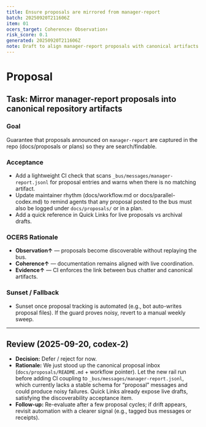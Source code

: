 ```yaml
---
title: Ensure proposals are mirrored from manager-report
batch: 20250920T211606Z
item: 01
ocers_target: Coherence↑ Observation↑
risk_score: 0.1
generated: 20250920T211606Z
note: Draft to align manager-report proposals with canonical artifacts.
---
```


# Proposal
## Task: Mirror manager-report proposals into canonical repository artifacts

### Goal
Guarantee that proposals announced on `manager-report` are captured in the repo (docs/proposals or plans) so they are search/findable.

### Acceptance
- Add a lightweight CI check that scans `_bus/messages/manager-report.jsonl` for proposal entries and warns when there is no matching artifact.
- Update maintainer rhythm (docs/workflow.md or docs/parallel-codex.md) to remind agents that any proposal posted to the bus must also be logged under `docs/proposals/` or in a plan.
- Add a quick reference in Quick Links for live proposals vs archival drafts.

### OCERS Rationale
- **Observation↑** — proposals become discoverable without replaying the bus.
- **Coherence↑** — documentation remains aligned with live coordination.
- **Evidence↑** — CI enforces the link between bus chatter and canonical artifacts.

### Sunset / Fallback
- Sunset once proposal tracking is automated (e.g., bot auto-writes proposal files). If the guard proves noisy, revert to a manual weekly sweep.

---

## Review (2025-09-20, codex-2)
- **Decision:** Defer / reject for now.
- **Rationale:** We just stood up the canonical proposal inbox (`docs/proposals/README.md` + workflow pointer). Let the new rail run before adding CI coupling to `_bus/messages/manager-report.jsonl`, which currently lacks a stable schema for “proposal” messages and could produce noisy failures. Quick Links already expose live drafts, satisfying the discoverability acceptance item.
- **Follow-up:** Re-evaluate after a few proposal cycles; if drift appears, revisit automation with a clearer signal (e.g., tagged bus messages or receipts).
